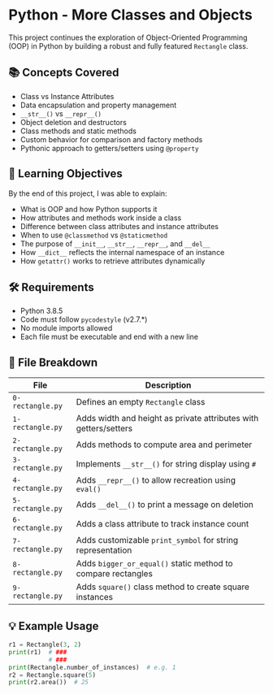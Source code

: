 # Python - More Classes and Objects

This project continues the exploration of Object-Oriented Programming (OOP) in Python by building a robust and fully featured `Rectangle` class.

## 📚 Concepts Covered

- Class vs Instance Attributes
- Data encapsulation and property management
- `__str__()` vs `__repr__()`
- Object deletion and destructors
- Class methods and static methods
- Custom behavior for comparison and factory methods
- Pythonic approach to getters/setters using `@property`

## 🧠 Learning Objectives

By the end of this project, I was able to explain:

- What is OOP and how Python supports it
- How attributes and methods work inside a class
- Difference between class attributes and instance attributes
- When to use `@classmethod` vs `@staticmethod`
- The purpose of `__init__`, `__str__`, `__repr__`, and `__del__`
- How `__dict__` reflects the internal namespace of an instance
- How `getattr()` works to retrieve attributes dynamically

## 🛠️ Requirements

- Python 3.8.5
- Code must follow `pycodestyle` (v2.7.*)
- No module imports allowed
- Each file must be executable and end with a new line

## 🚀 File Breakdown

| File             | Description |
|------------------|-------------|
| `0-rectangle.py` | Defines an empty `Rectangle` class |
| `1-rectangle.py` | Adds width and height as private attributes with getters/setters |
| `2-rectangle.py` | Adds methods to compute area and perimeter |
| `3-rectangle.py` | Implements `__str__()` for string display using `#` |
| `4-rectangle.py` | Adds `__repr__()` to allow recreation using `eval()` |
| `5-rectangle.py` | Adds `__del__()` to print a message on deletion |
| `6-rectangle.py` | Adds a class attribute to track instance count |
| `7-rectangle.py` | Adds customizable `print_symbol` for string representation |
| `8-rectangle.py` | Adds `bigger_or_equal()` static method to compare rectangles |
| `9-rectangle.py` | Adds `square()` class method to create square instances |

## 💡 Example Usage

```python
r1 = Rectangle(3, 2)
print(r1)  # ###
           # ###
print(Rectangle.number_of_instances)  # e.g. 1
r2 = Rectangle.square(5)
print(r2.area())  # 25
